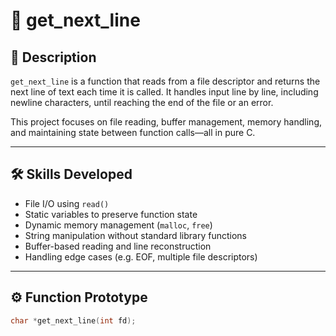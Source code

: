 # 📄 get_next_line

## 📌 Description

`get_next_line` is a function that reads from a file descriptor and returns the next line of text each time it is called. It handles input line by line, including newline characters, until reaching the end of the file or an error.

This project focuses on file reading, buffer management, memory handling, and maintaining state between function calls—all in pure C.

---

## 🛠️ Skills Developed

- File I/O using `read()`
- Static variables to preserve function state
- Dynamic memory management (`malloc`, `free`)
- String manipulation without standard library functions
- Buffer-based reading and line reconstruction
- Handling edge cases (e.g. EOF, multiple file descriptors)

---

## ⚙️ Function Prototype

```c
char *get_next_line(int fd);
